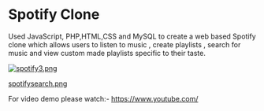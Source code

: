 # Spotify Clone

Used JavaScript, PHP,HTML,CSS and MySQL  to create a web based Spotify clone which allows users to listen to music , create playlists , search for music and view custom made playlists specific to their taste.

[![spotify3.png](https://i.postimg.cc/SN9hBG5Q/spotify3.png)](https://postimg.cc/F7h8c0Nw)

[spotifysearch.png](https://postimg.cc/SJQC8fNf)
 
For video demo please watch:- https://www.youtube.com/
